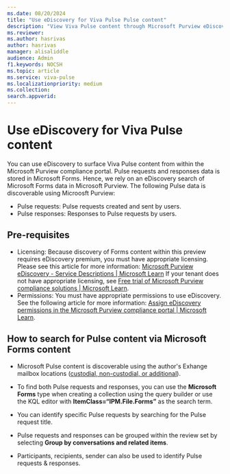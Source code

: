 ```yaml
---
ms.date: 08/20/2024
title: "Use eDiscovery for Viva Pulse Pulse content"
description: "View Viva Pulse content through Microsoft Purview eDiscovery content search."
ms.reviewer: 
ms.author: hasrivas
author: hasrivas
manager: alisaliddle
audience: Admin
f1.keywords: NOCSH 
ms.topic: article
ms.service: viva-pulse
ms.localizationpriority: medium
ms.collection:  
search.appverid:
---
```


# Use eDiscovery for Viva Pulse content 

You can use eDiscovery to surface Viva Pulse content from within the Microsoft Purview compliance portal. Pulse requests and responses data is stored in Microsoft Forms. Hence, we rely on an eDiscovery search of Microsoft Forms data in Microsoft Purview. The following Pulse data is discoverable using Microosft Purview:
- Pulse requests: Pulse requests created and sent by users. 
- Pulse responses: Responses to Pulse requests by users.

## Pre-requisites

- Licensing: Because discovery of Forms content within this preview requires eDiscovery premium, you must have appropriate licensing. Please see this article for more information: 
[Microsoft Purview eDiscovery - Service Descriptions | Microsoft Learn](https://learn.microsoft.com/office365/servicedescriptions/microsoft-365-service-descriptions/microsoft-purview-ediscovery#feature-availability)  If your tenant does not have appropriate licensing, see [Free trial of Microsoft Purview compliance solutions | Microsoft Learn](https://learn.microsoft.com/purview/compliance-easy-trials). 
- Permissions: You must have appropriate permissions to use eDiscovery. See the following article for more information: [Assign eDiscovery permissions in the Microsoft Purview compliance portal | Microsoft Learn](https://learn.microsoft.com/purview/ediscovery-assign-permissions).


## How to search for Pulse content via Microsoft Forms content

- Microsoft Pulse content is discoverable using the author's Exhange mailbox locations ([custodial, non-custodial, or additional](https://learn.microsoft.com/purview/ediscovery-managing-custodians)).

- To find both Pulse requests and responses, you can use the **Microsoft Forms** type when creating a collection using the query builder or use the KQL editor with **ItemClass=“IPM.File.Forms”** as the search term.

- You can identify specific Pulse requests by searching for the Pulse request title.

- Pulse requests and responses can be grouped within the review set by selecting **Group by conversations and related items**.

- Participants, recipients, sender can also be used to identify Pulse requests & responses.
